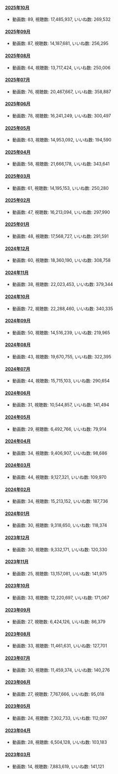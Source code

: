 #### [2025年10月](videos/202510 "wikilink")

-   動画数: 89, 視聴数: 17,485,937, いいね数: 269,532

#### [2025年09月](videos/202509 "wikilink")

-   動画数: 87, 視聴数: 14,187,681, いいね数: 256,295

#### [2025年08月](videos/202508 "wikilink")

-   動画数: 64, 視聴数: 13,717,424, いいね数: 250,006

#### [2025年07月](videos/202507 "wikilink")

-   動画数: 76, 視聴数: 20,467,667, いいね数: 358,887

#### [2025年06月](videos/202506 "wikilink")

-   動画数: 78, 視聴数: 16,241,249, いいね数: 300,497

#### [2025年05月](videos/202505 "wikilink")

-   動画数: 63, 視聴数: 14,953,092, いいね数: 194,590

#### [2025年04月](videos/202504 "wikilink")

-   動画数: 58, 視聴数: 21,666,178, いいね数: 343,641

#### [2025年03月](videos/202503 "wikilink")

-   動画数: 61, 視聴数: 14,195,153, いいね数: 250,280

#### [2025年02月](videos/202502 "wikilink")

-   動画数: 47, 視聴数: 16,213,094, いいね数: 297,990

#### [2025年01月](videos/202501 "wikilink")

-   動画数: 48, 視聴数: 17,568,727, いいね数: 291,591

#### [2024年12月](videos/202412 "wikilink")

-   動画数: 60, 視聴数: 18,360,190, いいね数: 308,758

#### [2024年11月](videos/202411 "wikilink")

-   動画数: 38, 視聴数: 22,023,453, いいね数: 379,344

#### [2024年10月](videos/202410 "wikilink")

-   動画数: 72, 視聴数: 22,288,460, いいね数: 340,335

#### [2024年09月](videos/202409 "wikilink")

-   動画数: 50, 視聴数: 14,516,239, いいね数: 219,965

#### [2024年08月](videos/202408 "wikilink")

-   動画数: 43, 視聴数: 19,670,755, いいね数: 322,395

#### [2024年07月](videos/202407 "wikilink")

-   動画数: 44, 視聴数: 15,715,103, いいね数: 290,654

#### [2024年06月](videos/202406 "wikilink")

-   動画数: 31, 視聴数: 10,544,857, いいね数: 141,494

#### [2024年05月](videos/202405 "wikilink")

-   動画数: 29, 視聴数: 6,492,766, いいね数: 79,914

#### [2024年04月](videos/202404 "wikilink")

-   動画数: 34, 視聴数: 9,406,907, いいね数: 98,686

#### [2024年03月](videos/202403 "wikilink")

-   動画数: 44, 視聴数: 9,127,321, いいね数: 109,970

#### [2024年02月](videos/202402 "wikilink")

-   動画数: 34, 視聴数: 15,213,152, いいね数: 187,736

#### [2024年01月](videos/202401 "wikilink")

-   動画数: 30, 視聴数: 9,318,650, いいね数: 118,374

#### [2023年12月](videos/202312 "wikilink")

-   動画数: 30, 視聴数: 9,332,171, いいね数: 120,330

#### [2023年11月](videos/202311 "wikilink")

-   動画数: 25, 視聴数: 13,157,081, いいね数: 141,975

#### [2023年10月](videos/202310 "wikilink")

-   動画数: 33, 視聴数: 12,220,697, いいね数: 171,067

#### [2023年09月](videos/202309 "wikilink")

-   動画数: 27, 視聴数: 6,424,126, いいね数: 86,379

#### [2023年08月](videos/202308 "wikilink")

-   動画数: 33, 視聴数: 11,461,631, いいね数: 127,701

#### [2023年07月](videos/202307 "wikilink")

-   動画数: 30, 視聴数: 11,459,374, いいね数: 140,276

#### [2023年06月](videos/202306 "wikilink")

-   動画数: 27, 視聴数: 7,767,666, いいね数: 95,018

#### [2023年05月](videos/202305 "wikilink")

-   動画数: 24, 視聴数: 7,302,733, いいね数: 112,097

#### [2023年04月](videos/202304 "wikilink")

-   動画数: 28, 視聴数: 6,504,128, いいね数: 103,183

#### [2023年03月](videos/202303 "wikilink")

-   動画数: 14, 視聴数: 7,883,619, いいね数: 141,121

